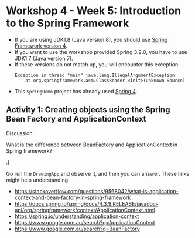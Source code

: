 # Workshop 4 - Week 5: Introduction to the Spring Framework

- If you are using JDK1.8 (Java version 8), you should use [Spring Framework version 4][1].
- If you want to use the workshop provided Spring 3.2.0, you have to use JDK1.7 (Java version 7).
- If these versions do not match up, you will encounter this exception:
    ```
    Exception in thread "main" java.lang.IllegalArgumentException
        at org.springframework.asm.ClassReader.<init>(Unknown Source)
    ```
- This `SpringDemo` project has already used [Spring 4][1].

[1]: https://repo.spring.io/release/org/springframework/spring/4.3.9.RELEASE/spring-framework-4.3.9.RELEASE-dist.zip

## Activity 1: Creating objects using the Spring Bean Factory and ApplicationContext

Discussion:

What is the difference between BeanFactory and ApplicationContext in Spring framework?

:) 

Go run the `DrawingApp` and observe it, and then you can answer. These links might help understanding.

- https://stackoverflow.com/questions/9568042/what-is-application-context-and-bean-factory-in-spring-framework
- https://docs.spring.io/spring/docs/4.3.9.RELEASE/javadoc-api/org/springframework/context/ApplicationContext.html
- https://spring.io/understanding/application-context
- https://www.google.com.au/search?q=ApplicationContext
- https://www.google.com.au/search?q=BeanFactory


